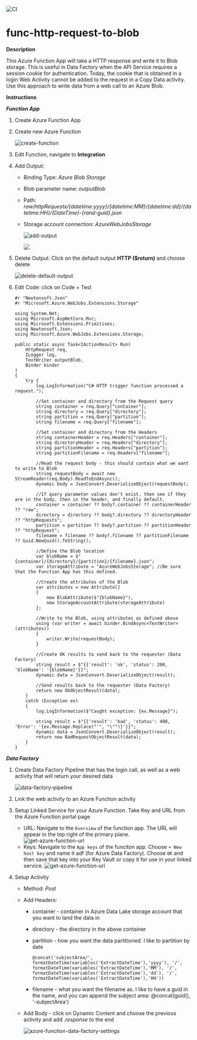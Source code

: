 ![CI](https://github.com/travishofmeister/func-http-request-to-blob/workflows/CI/badge.svg?branch=main)


# func-http-request-to-blob

**Description**


This Azure Function App will take a HTTP response and write it to Blob storage.  This is useful in Data Factory when the API Service requires a session cookie for authentication.  Today, the cookie that is obtained in a login Web Activity cannot be added to the request in a Copy Data activity.  Use this approach to write data from a web call to an Azure Blob.


**Instructions**


***Function App***


1. Create Azure Function App

1. Create new Azure Function

   
   ![create-function](./media/create-function.png)

1. Edit Function, navigate to **Integration**

1. Add Output: 

   
   - Binding Type: *Azure Blob Storage*

   - Blob parameter name: *outputBlob*

   - Path: *raw/httpRequests/{datetime:yyyy}/{datetime:MM}/{datetime:dd}/{datetime:HH}/{DateTime}-{rand-guid}.json*

   - Storage account connection: *AzureWebJobsStorage*

     
     ![add-output](./media/add-output.png)

     
     ![](./media/output-settings.png)

1. Delete Output: Click on the default output **HTTP ($return)** and choose delete

   
   ![delete-default-output](./media/delete-default-output.png)

1. Edit Code: click on Code + Test

   
   ```c#:HttpRequestToBlob/run.csx
   #r "Newtonsoft.Json"
   #r "Microsoft.Azure.WebJobs.Extensions.Storage"
   
   using System.Net;
   using Microsoft.AspNetCore.Mvc;
   using Microsoft.Extensions.Primitives;
   using Newtonsoft.Json;
   using Microsoft.Azure.WebJobs.Extensions.Storage;
   
   public static async Task<IActionResult> Run(
       HttpRequest req,
       ILogger log,
       TextWriter outputBlob,
       Binder binder
   )
   {
       try {
           log.LogInformation("C# HTTP trigger function processed a request.");
   
           //Set container and directory from the Request query
           string container = req.Query["container"];
           string directory = req.Query["directory"];
           string partition = req.Query["partition"];
           string filename = req.Query["filename"];
   
           //Set container and directory from the Headers
           string containerHeader = req.Headers["container"];
           string directoryHeader = req.Headers["directory"];
           string partitionHeader = req.Headers["partition"];
           string partitionFilename = req.Headers["filename"];
   
           //Read the request body - this should contain what we want to write to Blob
           string requestBody = await new StreamReader(req.Body).ReadToEndAsync();
           dynamic body = JsonConvert.DeserializeObject(requestBody);
           
           //If query parameter values don't exist, then see if they are in the body, then in the header, and finally default.
           container = container ?? body?.container ?? containerHeader ?? "raw";
           directory = directory ?? body?.directory ?? directoryHeader ?? "httpRequests";
           partition = partition ?? body?.partition ?? partitionHeader ?? "httpRequest";
           filename = filename ?? body?.filename ?? partitionFilename ?? Guid.NewGuid().ToString();
           
           //Define the Blob location
           var blobName = $"{container}/{directory}/{partition}/{filename}.json";
           var storageAttribute = "AzureWebJobsStorage"; //Be sure that the Function App has this defined.
   
           //Create the attributes of the Blob
           var attributes = new Attribute[]
           {
               new BlobAttribute($"{blobName}"),
               new StorageAccountAttribute(storageAttribute)
           };
   
           //Write to the Blob, using attributes as defined above
           using (var writer = await binder.BindAsync<TextWriter>(attributes))
           {
               writer.Write(requestBody);
           }
   
           //Create OK results to send back to the requester (Data Factory)
           string result = $"{{'result': 'ok', 'status': 200, 'blobName': '{blobName}'}}";
           dynamic data = JsonConvert.DeserializeObject(result);
   
           //Send results back to the requester (Data Factory)
           return new OkObjectResult(data);
       }
       catch (Exception ex)
       {
           log.LogInformation($"Caught exception: {ex.Message}");
   
           string result = $"{{'result': 'bad', 'status': 400, 'Error': '{ex.Message.Replace("'", "\"")}'}}";
           dynamic data = JsonConvert.DeserializeObject(result);
           return new BadRequestObjectResult(data);
       }
   }
   
   ```

***Data Factory***


1. Create Data Factory Pipeline that has the login call, as well as a web activity that will return your desired data

   
   ![data-factory-pipeline](./media/data-factory-pipeline.png)

1. Link the web activity to an Azure Function activity

1. Setup Linked Service for your Azure Function.  Take Key and URL from the Azure Function portal page

   - URL: Navigate to the `Overview` of the function app.  The URL will appear in the top right of the primary plane.
![get-azure-function-url](./media/azure-function-get-url.png)
   - Keys: Navigate to the `App keys` of the funciton app.  Choose `+ New host key` and name it adf (for Azure Data Factory).  Choose `OK` and then save that key into your Key Vault or copy it for use in your linked service.
![get-azure-function-url](./media/azure-function-create-key.png)
1. Setup Activity

   
   - Method: *Post*

   - Add Headers:

     
     - container - container in Azure Data Lake storage account that you want to land the data in

     - directory - the directory in the above container

     - partition - how you want the data partitioned.  I like to partition by date

       
       `@concat('subjectArea/', formatDateTime(variables('ExtractDateTime'),'yyyy'), '/', formatDateTime(variables('ExtractDateTime'),'MM'), '/', formatDateTime(variables('ExtractDateTime'),'dd'), '/', formatDateTime(variables('ExtractDateTime'),'HH'))`

     - filename - what you want the filename as.  I like to have a guid in the name, and you can append the subject area: @concat(guid(), '-subjectArea')

   - Add Body - click on Dynamic Content and choose the previous activity and add *.response* to the end

     
     ![azure-function-data-factory-settings](./media/azure-function-data-factory-settings.png)

